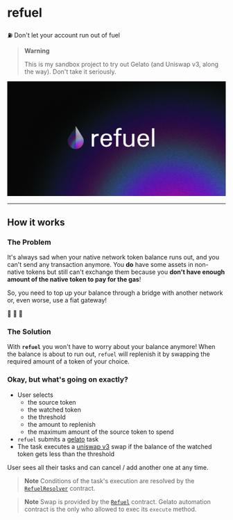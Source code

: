 # refuel
⛽ Don't let your account run out of fuel

> **Warning**
>
> This is my sandbox project to try out Gelato (and Uniswap v3, along the way). Don't take it seriously.

![refuel cover](./app/public/img/cover.jpg)

---

## How it works

### The Problem

It's always sad when your native network token balance runs out, and you can't send any transaction anymore. You **do** have some assets in non-native tokens but still can't exchange them because you **don't have enough amount of the native token to pay for the gas**!

So, you need to top up your balance through a bridge with another network or, even worse, use a fiat gateway!

🤯 🤯 🤯


### The Solution

With **`refuel`** you won't have to worry about your balance anymore! When the balance is about to run out, `refuel` will replenish it by swapping the required amount of a token of your choice.


### Okay, but what's going on exactly?

- User selects
  - the source token
  - the watched token
  - the threshold
  - the amount to replenish
  - the maximum amount of the source token to spend
- `refuel` submits a [gelato](https://www.gelato.network/automate) task
- The task executes a [uniswap v3](https://uniswap.org/) swap if the balance of the watched token gets less than the threshold

User sees all their tasks and can cancel / add another one at any time.

> **Note** Conditions of the task's execution are resolved by the [`RefuelResolver`](./contracts/contracts/RefuelResolver.sol) contract.

> **Note** Swap is provided by the [`Refuel`](./contracts/contracts/Refuel.sol) contract. Gelato automation contract is the only who allowed to exec its `execute` method.
